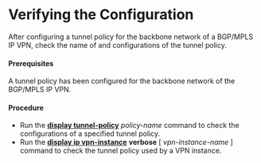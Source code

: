 Verifying the Configuration
===========================

After configuring a tunnel policy for the backbone network of a BGP/MPLS IP VPN, check the name of and configurations of the tunnel policy.

#### Prerequisites

A tunnel policy has been configured for the backbone network of the BGP/MPLS IP VPN.


#### Procedure

* Run the [**display tunnel-policy**](cmdqueryname=display+tunnel-policy) *policy-name* command to check the configurations of a specified tunnel policy.
* Run the [**display ip vpn-instance**](cmdqueryname=display+ip+vpn-instance) **verbose** [ *vpn-instance-name* ] command to check the tunnel policy used by a VPN instance.